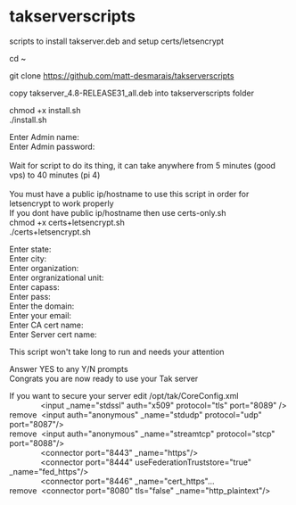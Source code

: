 # takserverscripts
scripts to install takserver.deb and setup certs/letsencrypt

cd ~

git clone https://github.com/matt-desmarais/takserverscripts

copy takserver_4.8-RELEASE31_all.deb into takserverscripts folder

chmod +x install.sh
</br>
./install.sh

Enter Admin name:
</br>
Enter Admin password:
</br></br>
Wait for script to do its thing, it can take anywhere from 5 minutes (good vps) to 40 minutes (pi 4)
</br></br>
You must have a public ip/hostname to use this script in order for letsencrypt to work properly</br>
If you dont have public ip/hostname then use certs-only.sh
</br>
chmod +x certs+letsencrypt.sh
</br>
./certs+letsencrypt.sh

Enter state: 
</br>
Enter city: 
</br>
Enter organization: 
</br>
Enter orgranizational unit:
</br>
Enter capass: 
</br>
Enter pass: 
</br>
Enter the domain: 
</br>
Enter your email: 
</br>
Enter CA cert name: 
</br>
Enter Server cert name: 

This script won't take long to run and needs your attention

Answer YES to any Y/N prompts
</br>
Congrats you are now ready to use your Tak server

If you want to secure your server edit /opt/tak/CoreConfig.xml
</br>
&emsp;&emsp;&emsp;&emsp;&lt;input _name="stdssl" auth="x509" protocol="tls" port="8089" /&gt;</br>
remove&nbsp;&nbsp;&lt;input auth="anonymous" _name="stdudp" protocol="udp" port="8087"/&gt;</br>
remove&nbsp;&nbsp;&lt;input auth="anonymous" _name="streamtcp" protocol="stcp" port="8088"/&gt;</br>
&emsp;&emsp;&emsp;&emsp;&lt;connector port="8443" _name="https"/&gt;</br>
&emsp;&emsp;&emsp;&emsp;&lt;connector port="8444" useFederationTruststore="true" _name="fed_https"/&gt;</br>
&emsp;&emsp;&emsp;&emsp;&lt;connector port="8446" _name="cert_https"...</br>
remove&nbsp;&nbsp;&lt;connector port="8080" tls="false" _name="http_plaintext"/&gt;</br>
